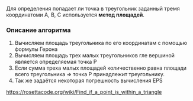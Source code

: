 Для определения попадает ли точка в треугольник заданный тремя координатоми A, B, C
используется **метод площадей**.

### Описание алгоритма
1. Вычисляем площадь треугольника по его координатам с помощью формулы Герона
2. Вычисляем площадь трех малых треугольников гле вершиной является определяемая точка P
3. Если сумма треха малых площадей количественно равна площади всего треугольника => точка Р принадлежит треугольнику.
4. Так же задаётся некоторая погрешность вычисления EPS


https://rosettacode.org/wiki/Find_if_a_point_is_within_a_triangle